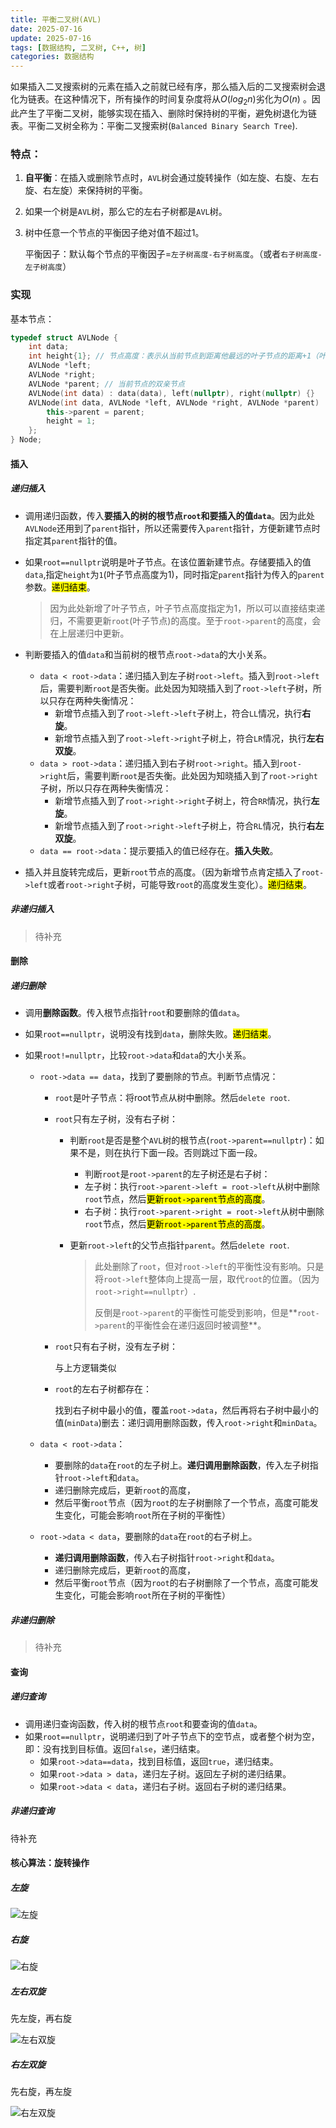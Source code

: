 ```yaml
---
title: 平衡二叉树(AVL)
date: 2025-07-16
update: 2025-07-16
tags: [数据结构, 二叉树, C++, 树]
categories: 数据结构
---
```



如果插入二叉搜索树的元素在插入之前就已经有序，那么插入后的二叉搜索树会退化为链表。在这种情况下，所有操作的时间复杂度将从$O(log_2n)$劣化为$O(n)$ 。因此产生了平衡二叉树，能够实现在插入、删除时保持树的平衡，避免树退化为链表。平衡二叉树全称为：平衡二叉搜索树(`Balanced Binary Search Tree`).

### 特点：

1. **自平衡**：在插入或删除节点时，`AVL`树会通过旋转操作（如左旋、右旋、左右旋、右左旋）来保持树的平衡。
2. 如果一个树是`AVL`树，那么它的左右子树都是`AVL`树。
3. 树中任意一个节点的平衡因子绝对值不超过1。

   平衡因子：默认每个节点的平衡因子=`左子树高度-右子树高度`。（或者`右子树高度-左子树高度`）

### 实现

基本节点：

```cpp
typedef struct AVLNode {
    int data;
    int height{1}; // 节点高度：表示从当前节点到距离他最远的叶子节点的距离+1（叶子节点高度为1，空节点高度为0）
    AVLNode *left;
    AVLNode *right;
    AVLNode *parent; // 当前节点的双亲节点
    AVLNode(int data) : data(data), left(nullptr), right(nullptr) {}
    AVLNode(int data, AVLNode *left, AVLNode *right, AVLNode *parent) : AVLNode(data) {
        this->parent = parent;
        height = 1;
    };
} Node;
```

#### 插入

##### 递归插入

- 调用递归函数，传入**要插入的树的根节点`root`**和**要插入的值`data`**。因为此处`AVLNode`还用到了`parent`指针，所以还需要传入`parent`指针，方便新建节点时指定其`parent`指针的值。

- 如果`root==nullptr`说明是叶子节点。在该位置新建节点。存储要插入的值`data`,指定`height`为`1`(叶子节点高度为1)，同时指定`parent`指针为传入的`parent`参数。<mark>递归结束</mark>。

  > 因为此处新增了叶子节点，叶子节点高度指定为1，所以可以直接结束递归，不需要更新`root`(叶子节点)的高度。至于`root->parent`的高度，会在上层递归中更新。

- 判断要插入的值`data`和当前树的根节点`root->data`的大小关系。

  - `data < root->data`：递归插入到左子树`root->left`。插入到`root->left`后，需要判断`root`是否失衡。此处因为知晓插入到了`root->left`子树，所以只存在两种失衡情况：
    - 新增节点插入到了`root->left->left`子树上，符合`LL`情况，执行**右旋**。
    - 新增节点插入到了`root->left->right`子树上，符合`LR`情况，执行**左右双旋**。
  - `data > root->data`：递归插入到右子树`root->right`。插入到`root->right`后，需要判断`root`是否失衡。此处因为知晓插入到了`root->right`子树，所以只存在两种失衡情况：
    - 新增节点插入到了`root->right->right`子树上，符合`RR`情况，执行**左旋**。
    - 新增节点插入到了`root->right->left`子树上，符合`RL`情况，执行**右左双旋**。
  - `data == root->data`：提示要插入的值已经存在。**插入失败**。

- 插入并且旋转完成后，更新`root`节点的高度。（因为新增节点肯定插入了`root->left`或者`root->right`子树，可能导致`root`的高度发生变化）。<mark>递归结束</mark>。

##### 非递归插入

> 待补充

#### 删除

##### 递归删除

- 调用**删除函数**。传入根节点指针`root`和要删除的值`data`。

- 如果`root==nullptr`，说明没有找到`data`，删除失败。<mark>递归结束</mark>。

- 如果`root!=nullptr`，比较`root->data`和`data`的大小关系。

  - `root->data == data`，找到了要删除的节点。判断节点情况：

    - `root`是叶子节点：将root节点从树中删除。然后`delete root`.

    - `root`只有左子树，没有右子树：

      - 判断`root`是否是整个`AVL`树的根节点(`root->parent==nullptr`)：如果不是，则在执行下面一段。否则跳过下面一段。

        - 判断`root`是`root->parent`的左子树还是右子树：
        - 左子树：执行`root->parent->left = root->left`从树中删除`root`节点，然后<mark>更新`root->parent`节点的高度</mark>。
        - 右子树：执行`root->parent->right = root->left`从树中删除`root`节点，然后<mark>更新`root->parent`节点的高度</mark>。

      - 更新`root->left`的父节点指针`parent`。然后`delete root`.

        > 此处删除了`root`，但对`root->left`的平衡性没有影响。只是将`root->left`整体向上提高一层，取代`root`的位置。（因为`root->right==nullptr`）.
        >
        > 反倒是`root->parent`的平衡性可能受到影响，但是**`root->parent`的平衡性会在递归返回时被调整**。

    - `root`只有右子树，没有左子树：

      与上方逻辑类似

    - `root`的左右子树都存在：

      找到右子树中最小的值，覆盖`root->data`，然后再将右子树中最小的值(`minData`)删去：递归调用删除函数，传入`root->right`和`minData`。
  
  - `data < root->data`：
  
    - 要删除的`data`在`root`的左子树上。**递归调用删除函数**，传入左子树指针`root->left`和`data`。
    - 递归删除完成后，更新`root`的高度，
    - 然后平衡`root`节点（因为`root`的左子树删除了一个节点，高度可能发生变化，可能会影响`root`所在子树的平衡性）
  
  - `root->data < data`，要删除的`data`在`root`的右子树上。
  
    - **递归调用删除函数**，传入右子树指针`root->right`和`data`。
    - 递归删除完成后，更新`root`的高度，
    - 然后平衡`root`节点（因为`root`的右子树删除了一个节点，高度可能发生变化，可能会影响`root`所在子树的平衡性）

##### 非递归删除

> 待补充

#### 查询

##### 递归查询

- 调用递归查询函数，传入树的根节点`root`和要查询的值`data`。
- 如果`root==nullptr`，说明递归到了叶子节点下的空节点，或者整个树为空，即：没有找到目标值。返回`false`，递归结束。
  - 如果`root->data==data`，找到目标值，返回`true`，递归结束。
  - 如果`root->data > data`，递归左子树。返回左子树的递归结果。
  - 如果`root->data < data`，递归右子树。返回右子树的递归结果。

##### 非递归查询

待补充

#### 核心算法：旋转操作

##### 左旋

![左旋](https://image-1258881983.cos.ap-beijing.myqcloud.com/imageimage-20250721222714402.png)

##### 右旋

![右旋](https://image-1258881983.cos.ap-beijing.myqcloud.com/imageimage-20250721222747055.png)

##### 左右双旋

先左旋，再右旋

![左右双旋](https://image-1258881983.cos.ap-beijing.myqcloud.com/imageimage-20250721223004318.png)

##### 右左双旋

先右旋，再左旋

![右左双旋](https://image-1258881983.cos.ap-beijing.myqcloud.com/imageimage-20250721222927312.png)